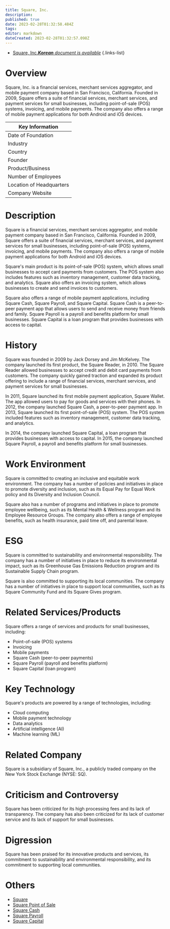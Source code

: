 ```yaml
---
title: Square, Inc.
description: 
published: true
date: 2023-02-28T01:32:58.484Z
tags: 
editor: markdown
dateCreated: 2023-02-28T01:32:57.098Z
---
```


- [Square, Inc.***Korean** document is available*](/ko/Knowledge-base/Dictionary/Company/square-inc-)
{.links-list}


# Overview
Square, Inc. is a financial services, merchant services aggregator, and mobile payment company based in San Francisco, California. Founded in 2009, Square offers a suite of financial services, merchant services, and payment services for small businesses, including point-of-sale (POS) systems, invoicing, and mobile payments. The company also offers a range of mobile payment applications for both Android and iOS devices.

| Key Information |
| --------------- |
| Date of Foundation | 2009 |
| Industry | Financial services, Merchant services aggregator, Mobile payment |
| Country | United States |
| Founder | Jack Dorsey, Jim McKelvey |
| Product/Business | Point-of-sale (POS) systems, invoicing, and mobile payments |
| Number of Employees | 4,000 (April 2021) |
| Location of Headquarters | San Francisco, California, USA |
| Company Website | [Square](https://squareup.com/) |

# Description
Square is a financial services, merchant services aggregator, and mobile payment company based in San Francisco, California. Founded in 2009, Square offers a suite of financial services, merchant services, and payment services for small businesses, including point-of-sale (POS) systems, invoicing, and mobile payments. The company also offers a range of mobile payment applications for both Android and iOS devices.

Square's main product is its point-of-sale (POS) system, which allows small businesses to accept card payments from customers. The POS system also includes features such as inventory management, customer data tracking, and analytics. Square also offers an invoicing system, which allows businesses to create and send invoices to customers.

Square also offers a range of mobile payment applications, including Square Cash, Square Payroll, and Square Capital. Square Cash is a peer-to-peer payment app that allows users to send and receive money from friends and family. Square Payroll is a payroll and benefits platform for small businesses. Square Capital is a loan program that provides businesses with access to capital.

# History
Square was founded in 2009 by Jack Dorsey and Jim McKelvey. The company launched its first product, the Square Reader, in 2010. The Square Reader allowed businesses to accept credit and debit card payments from customers. The company quickly gained traction and expanded its product offering to include a range of financial services, merchant services, and payment services for small businesses.

In 2011, Square launched its first mobile payment application, Square Wallet. The app allowed users to pay for goods and services with their phones. In 2012, the company launched Square Cash, a peer-to-peer payment app. In 2013, Square launched its first point-of-sale (POS) system. The POS system included features such as inventory management, customer data tracking, and analytics.

In 2014, the company launched Square Capital, a loan program that provides businesses with access to capital. In 2015, the company launched Square Payroll, a payroll and benefits platform for small businesses.

# Work Environment
Square is committed to creating an inclusive and equitable work environment. The company has a number of policies and initiatives in place to promote diversity and inclusion, such as its Equal Pay for Equal Work policy and its Diversity and Inclusion Council.

Square also has a number of programs and initiatives in place to promote employee wellbeing, such as its Mental Health & Wellness program and its Employee Resource Groups. The company also offers a range of employee benefits, such as health insurance, paid time off, and parental leave.

# ESG
Square is committed to sustainability and environmental responsibility. The company has a number of initiatives in place to reduce its environmental impact, such as its Greenhouse Gas Emissions Reduction program and its Sustainable Supply Chain program.

Square is also committed to supporting its local communities. The company has a number of initiatives in place to support local communities, such as its Square Community Fund and its Square Gives program.

# Related Services/Products
Square offers a range of services and products for small businesses, including:

- Point-of-sale (POS) systems
- Invoicing
- Mobile payments
- Square Cash (peer-to-peer payments)
- Square Payroll (payroll and benefits platform)
- Square Capital (loan program)

# Key Technology
Square's products are powered by a range of technologies, including:

- Cloud computing
- Mobile payment technology
- Data analytics
- Artificial intelligence (AI)
- Machine learning (ML)

# Related Company
Square is a subsidiary of Square, Inc., a publicly traded company on the New York Stock Exchange (NYSE: SQ).

# Criticism and Controversy
Square has been criticized for its high processing fees and its lack of transparency. The company has also been criticized for its lack of customer service and its lack of support for small businesses.

# Digression
Square has been praised for its innovative products and services, its commitment to sustainability and environmental responsibility, and its commitment to supporting local communities.

# Others
- [Square](https://squareup.com/)
- [Square Point of Sale](https://squareup.com/point-of-sale)
- [Square Cash](https://cash.app/)
- [Square Payroll](https://squareup.com/payroll)
- [Square Capital](https://squareup.com/capital)
